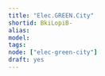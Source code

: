 ```yaml
---
title: "Elec.GREEN.City"
shortid: BkiLopiB-
alias:
model:
tags:
node: ["elec-green-city"]
draft: yes
---
```

